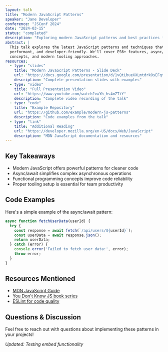 ```yaml
---
layout: talk
title: "Modern JavaScript Patterns"
speaker: "Jane Developer" 
conference: "JSConf 2024"
date: "2024-03-15"
status: "completed"
description: "Exploring modern JavaScript patterns and best practices for scalable applications"
abstract: |
  This talk explores the latest JavaScript patterns and techniques that make applications more maintainable,
  performant, and developer-friendly. We'll cover ES6+ features, async/await patterns, functional programming
  concepts, and modern tooling approaches.
resources:
  - type: "slides"
    title: "Modern JavaScript Patterns - Slide Deck"
    url: "https://docs.google.com/presentation/d/1vQtLbueXXLmtdrkOsEFqtDlhM-rzaoaEFacQ8fMrmn4w9qFptjZe0RlsaUcUjMwyg/edit#slide=id.p1"
    description: "Complete presentation slides with examples"
  - type: "video"
    title: "Full Presentation Video"
    url: "https://www.youtube.com/watch?v=Yh_hs4mZTiY"
    description: "Complete video recording of the talk"
  - type: "code" 
    title: "Example Repository"
    url: "https://github.com/example/modern-js-patterns"
    description: "Code examples from the talk"
  - type: "link"
    title: "Additional Reading"
    url: "https://developer.mozilla.org/en-US/docs/Web/JavaScript"
    description: "MDN JavaScript documentation and resources"
---
```


## Key Takeaways

- Modern JavaScript offers powerful patterns for cleaner code
- Async/await simplifies complex asynchronous operations  
- Functional programming concepts improve code reliability
- Proper tooling setup is essential for team productivity

## Code Examples

Here's a simple example of the async/await pattern:

```javascript
async function fetchUserData(userId) {
  try {
    const response = await fetch(`/api/users/${userId}`);
    const userData = await response.json();
    return userData;
  } catch (error) {
    console.error('Failed to fetch user data:', error);
    throw error;
  }
}
```

## Resources Mentioned

- [MDN JavaScript Guide](https://developer.mozilla.org/en-US/docs/Web/JavaScript/Guide)
- [You Don't Know JS book series](https://github.com/getify/You-Dont-Know-JS)
- [ESLint for code quality](https://eslint.org/)

## Questions & Discussion

Feel free to reach out with questions about implementing these patterns in your projects!

*Updated: Testing embed functionality*